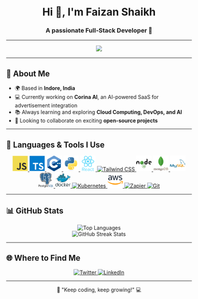 <h1 align="center">Hi 👋, I'm Faizan Shaikh</h1>
<h3 align="center">A passionate Full-Stack Developer 🚀</h3>

---

<p align="center">
  <img src="https://readme-typing-svg.herokuapp.com?font=Fira+Code&size=22&duration=4000&color=39AF14&center=true&vCenter=true&width=600&lines=Turning+ideas+into+reality+with+code!;Building+scalable+and+robust+solutions+🌟;    Exploring+the+world+of+AI,+Web3,+and+Web+Development+✨" />
</p>

---

<h2>🌟 About Me</h2>
<ul>
  <li>🌍 Based in <strong>Indore, India</strong></li>
  <li>💻 Currently working on <strong>Corina AI</strong>, an AI-powered SaaS for advertisement integration</li>
  <li>📚 Always learning and exploring <strong>Cloud Computing, DevOps, and AI</strong></li>
  <li>🤝 Looking to collaborate on exciting <strong>open-source projects</strong></li>
</ul>

---

<h2>🚀 Languages & Tools I Use</h2>
<p align="center">
  <a href="https://developer.mozilla.org/en-US/docs/Web/JavaScript" target="_blank">
    <img src="https://raw.githubusercontent.com/devicons/devicon/master/icons/javascript/javascript-original.svg" alt="JavaScript" width="42" height="42"/>
  </a>
  <a href="https://www.typescriptlang.org/" target="_blank">
    <img src="https://raw.githubusercontent.com/devicons/devicon/master/icons/typescript/typescript-original.svg" alt="TypeScript" width="42" height="42"/>
  </a>
  <a href="https://isocpp.org/" target="_blank">
    <img src="https://raw.githubusercontent.com/devicons/devicon/master/icons/cplusplus/cplusplus-original.svg" alt="C++" width="42" height="42"/>
  </a>
  <a href="https://www.python.org/" target="_blank">
    <img src="https://raw.githubusercontent.com/devicons/devicon/master/icons/python/python-original.svg" alt="Python" width="42" height="42"/>
  </a>
  <a href="https://reactjs.org/" target="_blank">
    <img src="https://raw.githubusercontent.com/devicons/devicon/master/icons/react/react-original-wordmark.svg" alt="React" width="42" height="42"/>
  </a>
  <a href="https://tailwindcss.com/" target="_blank">
    <img src="https://www.vectorlogo.zone/logos/tailwindcss/tailwindcss-icon.svg" alt="Tailwind CSS" width="42" height="42"/>
  </a>
  <a href="https://nodejs.org/" target="_blank">
    <img src="https://raw.githubusercontent.com/devicons/devicon/master/icons/nodejs/nodejs-original-wordmark.svg" alt="Node.js" width="42" height="42"/>
  </a>
  <a href="https://www.mongodb.com/" target="_blank">
    <img src="https://raw.githubusercontent.com/devicons/devicon/master/icons/mongodb/mongodb-original-wordmark.svg" alt="MongoDB" width="42" height="42"/>
  </a>
  <a href="https://www.mysql.com/" target="_blank">
    <img src="https://raw.githubusercontent.com/devicons/devicon/master/icons/mysql/mysql-original-wordmark.svg" alt="MySQL" width="42" height="42"/>
  </a>
  <a href="https://www.postgresql.org/" target="_blank">
    <img src="https://raw.githubusercontent.com/devicons/devicon/master/icons/postgresql/postgresql-original-wordmark.svg" alt="PostgreSQL" width="42" height="42"/>
  </a>
  <a href="https://www.docker.com/" target="_blank">
    <img src="https://raw.githubusercontent.com/devicons/devicon/master/icons/docker/docker-original-wordmark.svg" alt="Docker" width="42" height="42"/>
  </a>
  <a href="https://kubernetes.io/" target="_blank">
    <img src="https://www.vectorlogo.zone/logos/kubernetes/kubernetes-icon.svg" alt="Kubernetes" width="42" height="42"/>
  </a>
  <a href="https://aws.amazon.com/" target="_blank">
    <img src="https://raw.githubusercontent.com/devicons/devicon/master/icons/amazonwebservices/amazonwebservices-original-wordmark.svg" alt="AWS" width="42" height="42"/>
  </a>
  <a href="https://zapier.com/" target="_blank">
    <img src="https://www.vectorlogo.zone/logos/zapier/zapier-icon.svg" alt="Zapier" width="42" height="42"/>
  </a>
  <a href="https://git-scm.com/" target="_blank">
    <img src="https://www.vectorlogo.zone/logos/git-scm/git-scm-icon.svg" alt="Git" width="42" height="42"/>
  </a>
</p>

---

<h2>📊 GitHub Stats</h2>
<p align="center">
  <img src="https://github-readme-stats.vercel.app/api/top-langs?username=faiz7077&show_icons=true&locale=en&layout=compact" alt="Top Languages" />
  <br />
  <img src="https://github-readme-streak-stats.herokuapp.com/?user=faiz7077&" alt="GitHub Streak Stats" />
</p>

---

<h2>🌐 Where to Find Me</h2>
<p align="center">
  <a href="https://twitter.com/@faiz_twt" target="_blank">
    <img src="https://img.shields.io/badge/-Twitter-%230f1419?style=for-the-badge&logo=twitter&logoColor=white" alt="Twitter" />
  </a>
  <a href="https://www.linkedin.com/in/faizan-shaikh-9b4649229" target="_blank">
    <img src="https://img.shields.io/badge/-LinkedIn-%230a77b6?style=for-the-badge&logo=linkedin&logoColor=white" alt="LinkedIn" />
  </a>
</p>

---

<p align="center">
  🚀 "Keep coding, keep growing!" 💻
</p>
